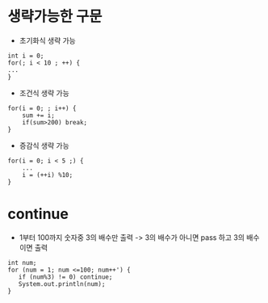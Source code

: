 # 생략가능한 구문
* 초기화식 생략 가능
```
int i = 0;
for(; i < 10 ; ++) {
...
}
```

* 조건식 생략 가능
```
for(i = 0; ; i++) {
    sum += i;
    if(sum>200) break;
}
```

* 증감식 생략 가능
```
for(i = 0; i < 5 ;) {
    ...
    i = (++i) %10;
}
```

# continue
* 1부터 100까지 숫자중 3의 배수만 출력 -> 3의 배수가 아니면 pass 하고 3의 배수이면 출력
 ```
 int num;
 for (num = 1; num <=100; num++') {
    if (num%3) != 0) continue;
    System.out.println(num);
 }
 ```

